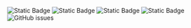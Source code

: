![Static Badge](https://img.shields.io/badge/blacklists-60-000000) ![Static Badge](https://img.shields.io/badge/blacklisted-2838626-cc0000) ![Static Badge](https://img.shields.io/badge/whitelisted-2242-00CC00) ![Static Badge](https://img.shields.io/badge/streaming_blacklist-28106-000000) ![GitHub issues](https://img.shields.io/github/issues/fabriziosalmi/blacklists)
